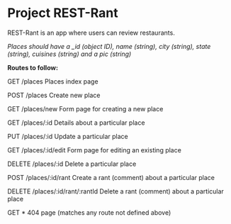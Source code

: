 # Project REST-Rant

REST-Rant is an app where users can review restaurants.

*Places should have a _id (object ID), name (string), city (string), state (string), cuisines (string) and a pic (string)*

**Routes to follow:**

GET   /places   Places index page

POST   /places   Create new place

GET   /places/new   Form page for creating a new place

GET   /places/:id   Details about a particular place

PUT   /places/:id   Update a particular place

GET   /places/:id/edit   Form page for editing an existing place

DELETE   /places/:id   Delete a particular place

POST   /places/:id/rant   Create a rant (comment) about a particular place

DELETE   /places/:id/rant/:rantId   Delete a rant (comment) about a particular place

GET   *   404 page (matches any route not defined above)